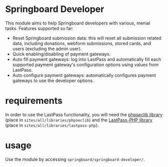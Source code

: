 # Springboard Developer

This module aims to help Springboard developers with various, menial tasks. Features supported so far:
- Reset Springboard submission data: this will reset all submission related data, including donations, webform submissions, stored cards, and users (excluding the admin user).
- Quick enabling/disabling of payment gateways.
- Auto fill payment gateways: log into LastPass and automatically fill each supported payment gateway's configuration options using values from LastPass.
- Auto configure payment gateways: automatically configures payment gateways to use the developer options.

# requirements

In order to use the LastPass functionality, you will need the [phpseclib library](https://github.com/phpseclib/phpseclib) (place in `sites/all/libraries/phpseclib`) and the [LastPass-PHP library](https://github.com/robertromore/lastpass-php) (place in `sites/all/libraries/lastpass-php`).

# usage

Use the module by accessing `springboard/springboard-developer/`.
